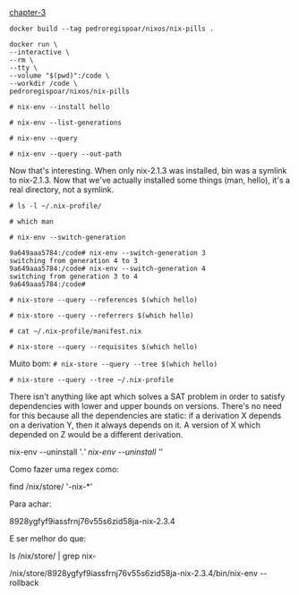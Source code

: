 ##

[chapter-3](https://nixos.org/nixos/nix-pills/enter-environment.html)


`docker build --tag pedroregispoar/nixos/nix-pills .`

```
docker run \
--interactive \
--rm \
--tty \
--volume "$(pwd)":/code \
--workdir /code \
pedroregispoar/nixos/nix-pills
```


`# nix-env --install hello`


`# nix-env --list-generations`


`# nix-env --query`


`# nix-env --query --out-path`

Now that's interesting. When only nix-2.1.3 was installed, bin was a symlink to
 nix-2.1.3. Now that we've actually installed some things (man, hello), 
 it's a real directory, not a symlink.


`# ls -l ~/.nix-profile/`


`# which man`



`# nix-env --switch-generation`

```
9a649aaa5784:/code# nix-env --switch-generation 3
switching from generation 4 to 3
9a649aaa5784:/code# nix-env --switch-generation 4
switching from generation 3 to 4
9a649aaa5784:/code# 
```


`# nix-store --query --references $(which hello)`


`# nix-store --query --referrers $(which hello)`

`# cat ~/.nix-profile/manifest.nix`


`# nix-store --query --requisites $(which hello)`

Muito bom:
`# nix-store --query --tree $(which hello)`

`# nix-store --query --tree ~/.nix-profile`


There isn't anything like apt which solves a SAT problem in
 order to satisfy dependencies with lower and upper bounds 
 on versions. There's no need for this because all the 
 dependencies are static: if a derivation X depends on a
  derivation Y, then it always depends on it. A version of X
   which depended on Z would be a different derivation.
   
   
nix-env --uninstall '.*'
nix-env --uninstall '*'


Como fazer uma regex como:

find /nix/store/ '-nix-*'

Para achar: 

8928ygfyf9iassfrnj76v55s6zid58ja-nix-2.3.4

E ser melhor do que:

ls /nix/store/ | grep nix-

/nix/store/8928ygfyf9iassfrnj76v55s6zid58ja-nix-2.3.4/bin/nix-env --rollback
